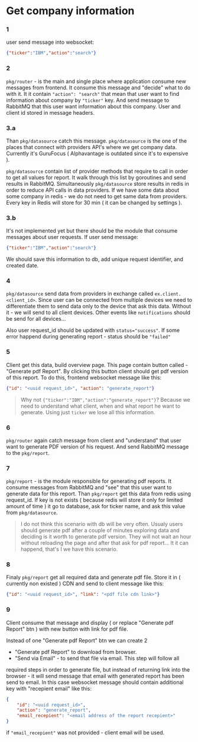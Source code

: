 # Get company information

### 1 
user send message into websocket:

```json
{"ticker":"IBM","action":"search"}
```

### 2 
`pkg/router` - is the main and single place where application consume new
messages from frontend. It consume this message and "decide" what to do with it.
It it contain `"action": "search"` that mean that user want to find information
about company by `"ticker"` key. And send message to RabbitMQ that this user 
want information about this company. User and client id stored in message
headers.

### 3.a
Than `pkg/datasource` catch this message. `pkg/datasource` is the one of the 
places that connect with providers API's where we get company data. 
Currently it's GuruFocus ( Alphavantage is outdated since it's to expensive ).

`pkg/datasource` contain list of provider methods that require to call in order to 
get all values for report. It walk through this list by goroutines and send 
results in RabbitMQ. Simultaneously `pkg/datasource` store results in redis in order
to reduce API calls in data providers. If we have some data about some company 
in redis - we do not need to get same data from providers. Every key in Redis
will store for 30 min ( it can be changed by settings ).

### 3.b
It's not implemented yet but there should be the module that consume messages about
user requests. If user send message:
```json
{"ticker":"IBM","action":"search"}
```
We should save this information to db, add unique request identifier, and 
created date.

### 4
`pkg/datasource` send data from providers in exchange called `ex.client.<client_id>`.
Since user can be connected from multiple devices we need to differentiate them
to send data only to the device that ask this data. Without it - we will send 
to all client devices. Other events like `notifications` should be send for all
devices...

Also user request_id should be updated with `status="success"`. If some error 
happend during generating report - status should be `"failed"`

### 5
Client get this data, build overview page. This page contain button called - 
"Generate pdf Report". By clicking this button client should get pdf version of 
this report. To do this, frontend websocket message like this:
```json
{"id": "<uuid request_id>", "action": "generate_report"}
```

>Why not ```{"ticker":"IBM","action":"generate_report"}```? Because we need to 
>understand what client, when and what report he want to generate. Using just 
>`ticker` we lose all this information.

### 6
`pkg/router` again catch message from client and "understand" that user want
to generate PDF version of his request. And send RabbitMQ message to the 
`pkg/report`.

### 7
`pkg/report` - is the module responsible for generating pdf reports. It consume
messages from RabbitMQ and "see" that this user want to generate data for this
report. Than `pkg/report` get this data from redis using request_id. If key is 
not exists ( because redis will store it only for limited amount of time ) it 
go to database, ask for ticker name, and ask this value from `pkg/datasource`.

>I do not think this scenario with db will be very often. Usualy users should 
>generate pdf after a couple of minutes exploring data and deciding is it worth 
>to generate pdf version. They will not wait an hour without reloading the page
>and after that ask for pdf report... It it can happend, that's I we have this
>scenario.

### 8
Finaly `pkg/report` get all required data and generate pdf file. Store it in 
( currently non existed ) CDN and send to client message like this:
```json
{"id": "<uuid request_id>", "link": "<pdf file cdn link>"}
```

### 9
Client consume that message and display ( or replace "Generate pdf Report" btn )
with new button with link for pdf file. 

Instead of one "Generate pdf Report" btn we can create 2

- "Generate pdf Report" to download from browser.
- "Send via Email" - to send that file via email. This step will follow all 

required steps in order to generate file, but instead of returning link into 
the browser - it will send message that email with generated report has been
send to email. In this case websocket message should contain additional key
with "recepient email" like this:

```json
{
    "id": "<uuid request_id>",
    "action": "generate_report",
    "email_recepient": "<email address of the report recepient>"
}
```

if `"email_recepient"` was not provided - client email will be used.